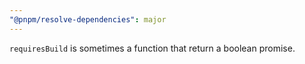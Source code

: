 ```yaml
---
"@pnpm/resolve-dependencies": major
---
```


`requiresBuild` is sometimes a function that return a boolean promise.
